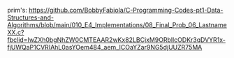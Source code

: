 prim's: https://github.com/BobbyFabiola/C-Programming-Codes-pt1-Data-Structures-and-Algorithms/blob/main/010_E4_Implementations/08_Final_Prob_06_LastnameXX.c?fbclid=IwZXh0bgNhZW0CMTEAAR2wKx82LBCjxM9ORbllcODKr3qDVYR1x-fjUWQaP1CVRIAhL0asYOem484_aem_ICOaYZar9NG5djUUZR75MA

